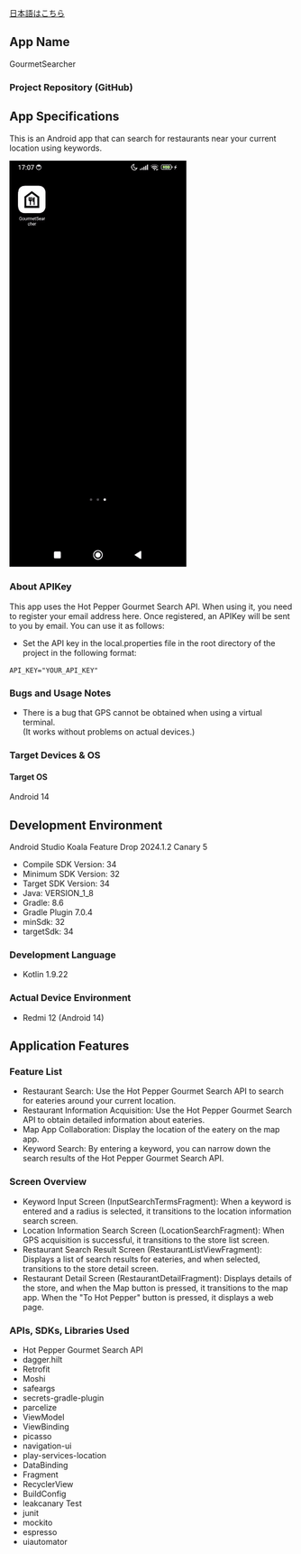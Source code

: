 [日本語はこちら](https://github.com/0v0d/GourmetSearcher/blob/master/docs/README.md)
## App Name

GourmetSearcher

### Project Repository (GitHub)

## App Specifications

This is an Android app that can search for restaurants near your current location using keywords.

<img src="app.gif" width="314" alt="App demo video">

### About APIKey

This app uses the Hot Pepper Gourmet Search API.
When using it, you need to register your email address here.
Once registered, an APIKey will be sent to you by email. You can use it as follows:

- Set the API key in the local.properties file in the root directory of the project in the following format:

```properties
API_KEY="YOUR_API_KEY"
```

### Bugs and Usage Notes

- There is a bug that GPS cannot be obtained when using a virtual terminal.</br>
  (It works without problems on actual devices.)

### Target Devices & OS

#### Target OS

Android 14

## Development Environment

Android Studio Koala Feature Drop 2024.1.2 Canary 5

- Compile SDK Version: 34
- Minimum SDK Version: 32
- Target SDK Version: 34
- Java: VERSION_1_8
- Gradle: 8.6
- Gradle Plugin 7.0.4
- minSdk: 32
- targetSdk: 34

### Development Language

- Kotlin 1.9.22

### Actual Device Environment

- Redmi 12 (Android 14)

## Application Features

### Feature List

- Restaurant Search: Use the Hot Pepper Gourmet Search API to search for eateries around your current location.
- Restaurant Information Acquisition: Use the Hot Pepper Gourmet Search API to obtain detailed information about eateries.
- Map App Collaboration: Display the location of the eatery on the map app.
- Keyword Search: By entering a keyword, you can narrow down the search results of the Hot Pepper Gourmet Search API.

### Screen Overview

- Keyword Input Screen (InputSearchTermsFragment): When a keyword is entered and a radius is selected, it transitions to the location information search screen.
- Location Information Search Screen (LocationSearchFragment): When GPS acquisition is successful, it transitions to the store list screen.
- Restaurant Search Result Screen (RestaurantListViewFragment): Displays a list of search results for eateries, and when selected, transitions to the store detail screen.
- Restaurant Detail Screen (RestaurantDetailFragment): Displays details of the store, and when the Map button is pressed, it transitions to the map app. When the "To Hot Pepper" button is pressed, it displays a web page.

### APIs, SDKs, Libraries Used

- Hot Pepper Gourmet Search API
- dagger.hilt
- Retrofit
- Moshi
- safeargs
- secrets-gradle-plugin
- parcelize
- ViewModel
- ViewBinding
- picasso
- navigation-ui
- play-services-location
- DataBinding
- Fragment
- RecyclerView
- BuildConfig
- leakcanary
Test
- junit
- mockito
- espresso
- uiautomator

